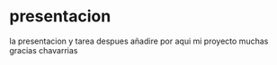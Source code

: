 # presentacion
la presentacion y tarea 
despues añadire por aqui mi proyecto
muchas gracias chavarrias
